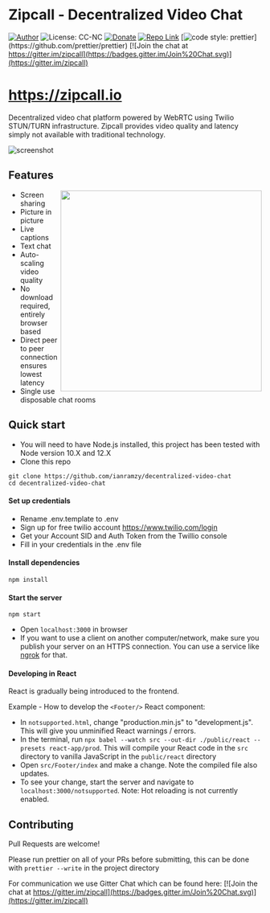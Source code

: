 # Zipcall - Decentralized Video Chat

[![Author](https://img.shields.io/badge/Author-ianramzy-brightgreen.svg)](https://ianramzy.com)
![License: CC-NC](https://img.shields.io/badge/License-CCNC-blue.svg)
[![Donate](https://img.shields.io/badge/Donate-PayPal-brightgreen.svg)](https://paypal.me/ianramzy)
[![Repo Link](https://img.shields.io/badge/Repo-Link-black.svg)](https://github.com/ianramzy/decentralized-video-chat)
[![code style: prettier](https://img.shields.io/badge/code_style-prettier-ff69b4.svg?)](https://github.com/prettier/prettier)
[![Join the chat at https://gitter.im/zipcall](https://badges.gitter.im/Join%20Chat.svg)](https://gitter.im/zipcall)

# https://zipcall.io

Decentralized video chat platform powered by WebRTC using Twilio STUN/TURN infrastructure.
Zipcall provides video quality and latency simply not available with traditional
technology.

![screenshot](public/images/readmecall.png "Video Calling")

## Features

<img align="right" width="400" height="auto" src="public/images/preview.gif">

- Screen sharing
- Picture in picture
- Live captions
- Text chat
- Auto-scaling video quality
- No download required, entirely browser based
- Direct peer to peer connection ensures lowest latency
- Single use disposable chat rooms

## Quick start

- You will need to have Node.js installed, this project has been tested with Node version 10.X and 12.X
- Clone this repo

```
git clone https://github.com/ianramzy/decentralized-video-chat
cd decentralized-video-chat
```

#### Set up credentials

- Rename .env.template to .env
- Sign up for free twilio account https://www.twilio.com/login
- Get your Account SID and Auth Token from the Twillio console
- Fill in your credentials in the .env file

#### Install dependencies

```
npm install
```

#### Start the server

```
npm start
```

- Open `localhost:3000` in browser
- If you want to use a client on another computer/network, make sure you publish your server on an HTTPS connection.
  You can use a service like [ngrok](https://ngrok.com/) for that.

#### Developing in React

React is gradually being introduced to the frontend.

Example - How to develop the `<Footer/>` React component:

- In `notsupported.html`, change "production.min.js" to "development.js". This will give you unminified React warnings / errors.
- In the terminal, run `npx babel --watch src --out-dir ./public/react --presets react-app/prod`. This will compile your React code in the `src` directory to vanilla JavaScript in the `public/react` directory
- Open `src/Footer/index` and make a change. Note the compiled file also updates.
- To see your change, start the server and navigate to `localhost:3000/notsupported`. Note: Hot reloading is not currently enabled.

## Contributing

Pull Requests are welcome!

Please run prettier on all of your PRs before submitting, this can be done with `prettier --write` in the project directory

For communication we use Gitter Chat which can be found here: [![Join the chat at https://gitter.im/zipcall](https://badges.gitter.im/Join%20Chat.svg)](https://gitter.im/zipcall)
